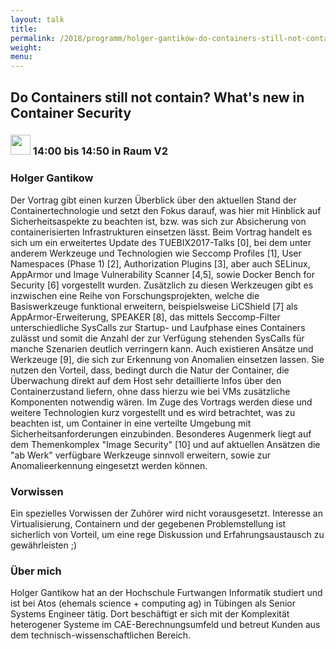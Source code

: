 ```yaml
---
layout: talk
title:
permalink: /2018/programm/holger-gantikow-do-containers-still-not-contain-what-s-new-in-container-security/
weight:
menu:
---
```

## Do Containers still not contain? What's new in Container Security

### <img height = "32" src="../../../images/talk.svg"> 14:00 bis 14:50 in Raum V2

### Holger Gantikow

Der Vortrag gibt einen kurzen Überblick über den aktuellen Stand der Containertechnologie und setzt den Fokus darauf, was hier mit Hinblick auf Sicherheitsaspekte zu beachten ist, bzw. was sich zur Absicherung von containerisierten Infrastrukturen einsetzen lässt.  Beim Vortrag handelt es sich um ein erweitertes Update des TUEBIX2017-Talks [0], bei dem unter anderem Werkzeuge und Technologien wie Seccomp Profiles [1], User Namespaces (Phase 1) [2], Authorization Plugins [3], aber auch SELinux, AppArmor und Image Vulnerability Scanner [4,5], sowie Docker Bench for Security [6] vorgestellt wurden.  Zusätzlich zu diesen Werkzeugen gibt es inzwischen eine Reihe von Forschungsprojekten, welche die Basiswerkzeuge funktional erweitern, beispielsweise LiCShield [7] als AppArmor-Erweiterung, SPEAKER [8], das mittels Seccomp-Filter unterschiedliche SysCalls zur Startup- und Laufphase eines Containers zulässt und somit die Anzahl der zur Verfügung stehenden SysCalls für manche Szenarien deutlich verringern kann.  Auch existieren Ansätze und Werkzeuge [9], die sich zur Erkennung von Anomalien einsetzen lassen. Sie nutzen den Vorteil, dass, bedingt durch die Natur der Container, die Überwachung direkt auf dem Host sehr detaillierte Infos über den Containerzustand liefern, ohne dass hierzu wie bei VMs zusätzliche Komponenten notwendig wären. Im Zuge des Vortrags werden diese und weitere Technologien kurz vorgestellt und es wird betrachtet, was zu beachten ist, um Container in eine verteilte Umgebung mit Sicherheitsanforderungen einzubinden. Besonderes Augenmerk liegt auf dem Themenkomplex "Image Security" [10] und auf aktuellen Ansätzen die "ab Werk" verfügbare Werkzeuge sinnvoll erweitern, sowie zur Anomalieerkennung eingesetzt werden können.

### Vorwissen

Ein spezielles Vorwissen der Zuhörer wird nicht vorausgesetzt. Interesse an Virtualisierung, Containern und der gegebenen Problemstellung ist sicherlich von Vorteil, um eine rege Diskussion und Erfahrungsaustausch zu gewährleisten ;)

### Über mich

Holger Gantikow hat an der Hochschule Furtwangen Informatik studiert und ist bei Atos (ehemals science + computing ag) in Tübingen als Senior Systems Engineer tätig. Dort beschäftigt er sich mit der Komplexität heterogener Systeme im CAE-Berechnungsumfeld und betreut Kunden aus dem technisch-wissenschaftlichen Bereich.


